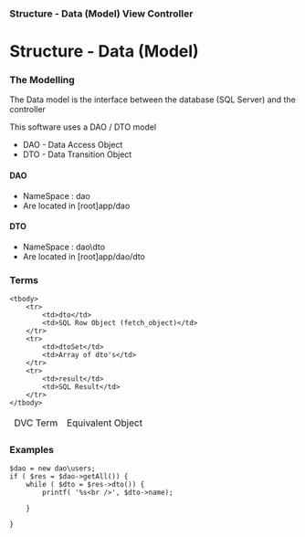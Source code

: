 ### Structure - Data (Model) View Controller

# Structure - Data (Model)

### The Modelling

The Data model is the interface between the database (SQL Server) and the controller

This software uses a DAO / DTO model
- DAO - Data Access Object
- DTO - Data Transition Object

#### DAO
- NameSpace : dao
- Are located in [root]app/dao

#### DTO
- NameSpace : dao\dto
- Are located in [root]app/dao/dto

### Terms

<table class="table table-striped">
	<thead>
		<tr>
			<td>DVC Term</td>
			<td>Equivalent Object</td>
		</tr>
	</thead>

	<tbody>
		<tr>
			<td>dto</td>
			<td>SQL Row Object (fetch_object)</td>
		</tr>
		<tr>
			<td>dtoSet</td>
			<td>Array of dto's</td>
		</tr>
		<tr>
			<td>result</td>
			<td>SQL Result</td>
		</tr>
	</tbody>

</table>

### Examples
```
$dao = new dao\users;
if ( $res = $dao->getAll()) {
	while ( $dto = $res->dto()) {
		printf( '%s<br />', $dto->name);

	}

}
```